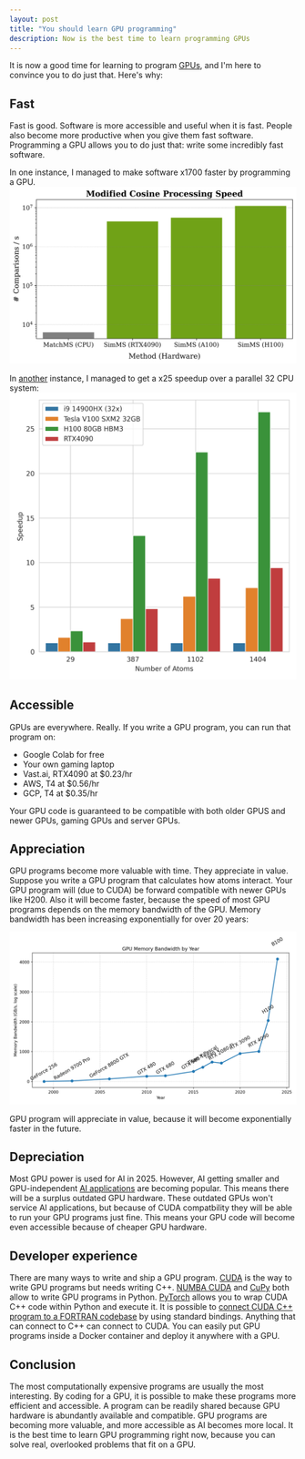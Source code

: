 ```yaml
---
layout: post
title: "You should learn GPU programming"
description: Now is the best time to learn programming GPUs
---
```


It is now a good time for learning to program [GPUs](https://www.youtube.com/watch?v=h9Z4oGN89MU), and I'm here to convince you to do just that. Here's why:

## Fast
Fast is good. Software is more accessible and useful when it is fast. 
People also become more productive when you give them fast software. 
Programming a GPU allows you to do just that: write some incredibly fast software. 

In one instance, I managed to make software x1700 faster by programming a GPU. 
![](https://github.com/PangeAI/SimMS/raw/main/assets/perf_speedup.svg)

In [another](https://urn.fi/URN:NBN:fi-fe2025063075583) instance, I managed to get a x25 speedup over a parallel 32 CPU system:
![](https://github.com/tornikeo/cdn/raw/master/assets/thesis/gpu_vs_cpu_scaling.png)


## Accessible
GPUs are everywhere. Really. If you write a GPU program, you can run that program on:

- Google Colab for free
- Your own gaming laptop
- Vast.ai, RTX4090 at $0.23/hr
- AWS, T4 at $0.56/hr
- GCP, T4 at $0.35/hr

Your GPU code is guaranteed to be compatible with both older GPUS and newer GPUs, gaming GPUs and server GPUs. 

## Appreciation
GPU programs become more valuable with time. They appreciate in value. 
Suppose you write a GPU program that calculates how atoms interact. 
Your GPU program will (due to CUDA) be forward compatible with newer GPUs like H200. 
Also it will become faster, because the speed of most GPU programs depends on the memory bandwidth of the GPU. Memory bandwidth has been increasing exponentially for over 20 years:

![](https://github.com/tornikeo/cdn/raw/master/assets/learn-gpu/gpu_memory_bandwidth_by_year.png)

GPU program will appreciate in value, because it will become exponentially faster in the future.

## Depreciation 
Most GPU power is used for AI in 2025. However, AI getting smaller and GPU-independent [AI applications](https://github.com/ggml-org/llama.cpp) are becoming popular. 
This means there will be a surplus outdated GPU hardware. These outdated GPUs won't service AI applications, but because of CUDA compatbility they will be able to run your GPU programs just fine. This means your GPU code will become even accessible because of cheaper GPU hardware.

## Developer experience
There are many ways to write and ship a GPU program. [CUDA](https://developer.nvidia.com/blog/even-easier-introduction-cuda/) is the way to write GPU programs but needs writing C++. 
[NUMBA CUDA](https://numba.pydata.org/numba-doc/dev/cuda/kernels.html) and [CuPy](https://docs.cupy.dev/en/stable/user_guide/kernel.html) both allow to write GPU programs in Python. [PyTorch](https://docs.pytorch.org/tutorials/advanced/cpp_extension.html#writing-a-mixed-c-cuda-extension) allows you to wrap CUDA C++ code within Python and execute it.
It is possible to [connect CUDA C++ program to a FORTRAN codebase](https://github.com/tornikeo/tblite-gpu) by using standard bindings. Anything that can connect to C++ can connect to CUDA. You can easily put GPU programs inside a Docker container and deploy it anywhere with a GPU.

## Conclusion

The most computationally expensive programs are usually the most interesting. 
By coding for a GPU, it is possible to make these programs more efficient and accessible. 
A program can be readily shared because GPU hardware is abundantly available and compatible.
GPU programs are becoming more valuable, and more accessible as AI becomes more local. 
It is the best time to learn GPU programming right now, because you can solve real, overlooked problems that fit on a GPU. 
